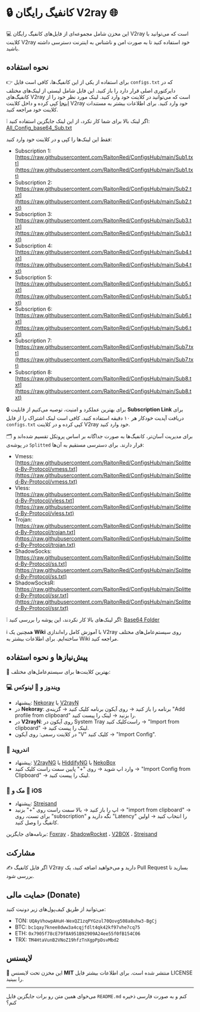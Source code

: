 # 🔒 کانفیگ رایگان V2ray 🌐

💻 این مخزن شامل مجموعه‌ای از فایل‌های کانفیگ رایگان V2ray است که می‌توانید با کلاینت V2ray خود استفاده کنید تا به صورت امن و ناشناس به اینترنت دسترسی داشته باشید.

## نحوه استفاده

👉 برای استفاده از یکی از این کانفیگ‌ها، کافی است فایل `configs.txt` که در دایرکتوری اصلی قرار دارد را باز کنید. این فایل شامل لیستی از لینک‌های مختلف کانفیگ‌های V2ray است که می‌توانید در کلاینت خود وارد کنید. لینک مورد نظر خود را از [اینجا](https://raw.githubusercontent.com/RaitonRed/ConfigsHub/main/All_Configs_Sub.txt) کپی کرده و داخل کلاینت V2ray خود وارد کنید. برای اطلاعات بیشتر به مستندات کلاینت خود مراجعه کنید.

❕ اگر لینک بالا برای شما کار نکرد، از این لینک جایگزین استفاده کنید: [All\_Config\_base64\_Sub.txt](https://raw.githubusercontent.com/RaitonRed/ConfigsHub/main/All_Configs_base64_Sub.txt)

فقط این لینک‌ها را کپی و در کلاینت خود وارد کنید:

* Subscription 1: [https://raw.githubusercontent.com/RaitonRed/ConfigsHub/main/Sub1.txt](https://raw.githubusercontent.com/RaitonRed/ConfigsHub/main/Sub1.txt)
* Subscription 2: [https://raw.githubusercontent.com/RaitonRed/ConfigsHub/main/Sub2.txt](https://raw.githubusercontent.com/RaitonRed/ConfigsHub/main/Sub2.txt)
* Subscription 3: [https://raw.githubusercontent.com/RaitonRed/ConfigsHub/main/Sub3.txt](https://raw.githubusercontent.com/RaitonRed/ConfigsHub/main/Sub3.txt)
* Subscription 4: [https://raw.githubusercontent.com/RaitonRed/ConfigsHub/main/Sub4.txt](https://raw.githubusercontent.com/RaitonRed/ConfigsHub/main/Sub4.txt)
* Subscription 5: [https://raw.githubusercontent.com/RaitonRed/ConfigsHub/main/Sub5.txt](https://raw.githubusercontent.com/RaitonRed/ConfigsHub/main/Sub5.txt)
* Subscription 6: [https://raw.githubusercontent.com/RaitonRed/ConfigsHub/main/Sub6.txt](https://raw.githubusercontent.com/RaitonRed/ConfigsHub/main/Sub6.txt)
* Subscription 7: [https://raw.githubusercontent.com/RaitonRed/ConfigsHub/main/Sub7.txt](https://raw.githubusercontent.com/RaitonRed/ConfigsHub/main/Sub7.txt)
* Subscription 8: [https://raw.githubusercontent.com/RaitonRed/ConfigsHub/main/Sub8.txt](https://raw.githubusercontent.com/RaitonRed/ConfigsHub/main/Sub8.txt)

🔒 برای بهترین عملکرد و امنیت، توصیه می‌کنیم از قابلیت **Subscription Link** برای دریافت آپدیت خودکار هر ۱۰ دقیقه استفاده کنید. کافی است لینک اشتراک را از فایل `configs.txt` کپی کرده و در کلاینت V2ray خود وارد کنید.

🗂️ برای مدیریت آسان‌تر، کانفیگ‌ها به صورت جداگانه بر اساس پروتکل تقسیم شده‌اند و در پوشه‌ی `Splitted` قرار دارند. برای دسترسی مستقیم به آن‌ها:

* Vmess: [https://raw.githubusercontent.com/RaitonRed/ConfigsHub/main/Splitted-By-Protocol/vmess.txt](https://raw.githubusercontent.com/RaitonRed/ConfigsHub/main/Splitted-By-Protocol/vmess.txt)
* Vless: [https://raw.githubusercontent.com/RaitonRed/ConfigsHub/main/Splitted-By-Protocol/vless.txt](https://raw.githubusercontent.com/RaitonRed/ConfigsHub/main/Splitted-By-Protocol/vless.txt)
* Trojan: [https://raw.githubusercontent.com/RaitonRed/ConfigsHub/main/Splitted-By-Protocol/trojan.txt](https://raw.githubusercontent.com/RaitonRed/ConfigsHub/main/Splitted-By-Protocol/trojan.txt)
* ShadowSocks: [https://raw.githubusercontent.com/RaitonRed/ConfigsHub/main/Splitted-By-Protocol/ss.txt](https://raw.githubusercontent.com/RaitonRed/ConfigsHub/main/Splitted-By-Protocol/ss.txt)
* ShadowSocksR: [https://raw.githubusercontent.com/RaitonRed/ConfigsHub/main/Splitted-By-Protocol/ssr.txt](https://raw.githubusercontent.com/RaitonRed/ConfigsHub/main/Splitted-By-Protocol/ssr.txt)

❕ اگر لینک‌های بالا کار نکردند، این پوشه را بررسی کنید: [Base64 Folder](https://github.com/RaitonRed/ConfigsHub/tree/dev/Base64)

ℹ️ همچنین یک **Wiki** با آموزش کامل راه‌اندازی V2ray روی سیستم‌عامل‌های مختلف ساخته‌ایم. برای اطلاعات بیشتر به Wiki مراجعه کنید.

## پیش‌نیازها و نحوه استفاده

📲 بهترین کلاینت‌ها برای سیستم‌عامل‌های مختلف:

### 💻 ویندوز و 🐧 لینوکس

* پیشنهاد: [Nekoray](https://github.com/MatsuriDayo/nekoray) یا [V2rayN](https://github.com/2dust/v2rayN)
* در **Nekoray**: برنامه را باز کنید → روی آیکون برنامه کلیک کنید → گزینه‌ی "Add profile from clipboard" را بزنید → لینک را پیست کنید.
* در **V2rayN**: روی آیکون در System Tray راست‌کلیک کنید → "Import from clipboard" → لینک را پیست کنید.
* در کلاینت رسمی: روی آیکون "V" کلیک کنید → "Import Config".

### 🤖 اندروید

* پیشنهاد: [V2rayNG](https://github.com/2dust/v2rayNG) یا [HiddifyNG](https://github.com/hiddify/HiddifyNG) یا [NekoBox](https://github.com/MatsuriDayo/NekoBoxForAndroid)
* وارد اپ شوید → روی "+" پایین سمت راست کلیک کنید → "Import Config from Clipboard" → لینک را پیست کنید.

### 🍎 مک و 📱 iOS

* پیشنهاد: [Streisand](https://apps.apple.com/us/app/streisand/id6450534064)
* اپ را باز کنید → بالا سمت راست روی "+" بزنید → "import from clipboard" → برای تست، روی "subscription" نگه دارید و "Latency" را انتخاب کنید → اولین کانفیگ را وصل کنید.

برنامه‌های جایگزین:
[Foxray](https://apps.apple.com/us/app/foxray/id6448898396) ، [ShadowRocket](https://apps.apple.com/ca/app/shadowrocket/id932747118) ، [V2BOX](https://apps.apple.com/us/app/v2box-v2ray-client/id6446814690) ، [Streisand](https://apps.apple.com/us/app/streisand/id6450534064)

## مشارکت

✍️ اگر فایل کانفیگ V2ray دارید و می‌خواهید اضافه کنید، یک Pull Request بسازید تا بررسی شود.

## حمایت مالی (Donate)

می‌توانید از طریق کیف‌پول‌های زیر دونیت کنید:

* TON: `UQAyVhowpAHuH-WexQZ1zqPYGzul70Qovg508a8uhw3-BgCj`
* BTC: `bc1qay7knee8dww3a4cqjfdlt4qk42kf97vhe7cq75`
* ETH: `0x7905f78cE79f8A951B92909A24ee55f0fB154C06`
* TRX: `TM4HtaVunB2VNoZ19hfzTnXgpPpDsvMbd2`

## لایسنس

📝 این مخزن تحت لایسنس **MIT** منتشر شده است. برای اطلاعات بیشتر فایل LICENSE را ببینید.

---

می‌خوای همین متن رو برات جایگزین فایل `README.md` کنم و به صورت فارسی ذخیره کنم؟
